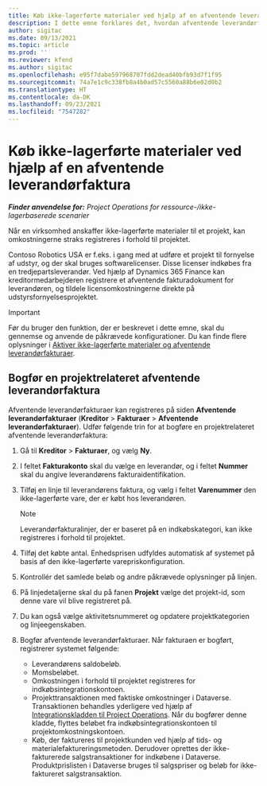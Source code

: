 ```yaml
---
title: Køb ikke-lagerførte materialer ved hjælp af en afventende leverandørfaktura
description: I dette emne forklares det, hvordan afventende leverandørfakturaer registreres.
author: sigitac
ms.date: 09/13/2021
ms.topic: article
ms.prod: ''
ms.reviewer: kfend
ms.author: sigitac
ms.openlocfilehash: e95f7dabe597968707fdd2dead40bfb93d7f1f95
ms.sourcegitcommit: 74a7e1c9c338fb8a4b0ad57c5560a88b6e02d0b2
ms.translationtype: HT
ms.contentlocale: da-DK
ms.lasthandoff: 09/23/2021
ms.locfileid: "7547282"
---
```

# <a name="purchase-non-stocked-materials-using-a-pending-vendor-invoice"></a>Køb ikke-lagerførte materialer ved hjælp af en afventende leverandørfaktura

_**Finder anvendelse for:** Project Operations for ressource-/ikke-lagerbaserede scenarier_

Når en virksomhed anskaffer ikke-lagerførte materialer til et projekt, kan omkostningerne straks registreres i forhold til projektet. 

Contoso Robotics USA er f.eks. i gang med at udføre et projekt til fornyelse af udstyr, og der skal bruges softwarelicenser. Disse licenser indkøbes fra en tredjepartsleverandør.  Ved hjælp af Dynamics 365 Finance kan kreditormedarbejderen registrere et afventende fakturadokument for leverandøren, og tildele licensomkostningerne direkte på udstyrsfornyelsesprojektet. 

> [!IMPORTANT]
> Før du bruger den funktion, der er beskrevet i dette emne, skal du gennemse og anvende de påkrævede konfigurationer. Du kan finde flere oplysninger i [Aktiver ikke-lagerførte materialer og afventende leverandørfakturaer](configure-materials-nonstocked.md). 

## <a name="post-a-project-related-pending-vendor-invoice"></a>Bogfør en projektrelateret afventende leverandørfaktura 

Afventende leverandørfakturaer kan registreres på siden **Afventende leverandørfakturaer** (**Kreditor** > **Fakturaer** > **Afventende leverandørfakturaer**). Udfør følgende trin for at bogføre en projektrelateret afventende leverandørfaktura:

1. Gå til **Kreditor** > **Fakturaer**, og vælg **Ny**. 
2. I feltet **Fakturakonto** skal du vælge en leverandør, og i feltet **Nummer** skal du angive leverandørens fakturaidentifikation.
3. Tilføj en linje til leverandørens faktura, og vælg i feltet **Varenummer** den ikke-lagerførte vare, der er købt hos leverandøren. 

    > [!NOTE]
    > Leverandørfakturalinjer, der er baseret på en indkøbskategori, kan ikke registreres i forhold til projektet. 
    
5. Tilføj det købte antal. Enhedsprisen udfyldes automatisk af systemet på basis af den ikke-lagerførte varepriskonfiguration. 
6. Kontrollér det samlede beløb og andre påkrævede oplysninger på linjen.
7. På linjedetaljerne skal du på fanen **Projekt** vælge det projekt-id, som denne vare vil blive registreret på.
8. Du kan også vælge aktivitetsnummeret og opdatere projektkategorien og linjeegenskaben.
9. Bogfør afventende leverandørfakturaer. Når fakturaen er bogført, registrerer systemet følgende:
    
    - Leverandørens saldobeløb.
    - Momsbeløbet.
    - Omkostningen i forhold til projektet registreres for indkøbsintegrationskontoen.
    - Projekttransaktionen med faktiske omkostninger i Dataverse.  Transaktionen behandles yderligere ved hjælp af [Integrationskladden til Project Operations](../project-accounting/project-operations-integration-journal.md). Når du bogfører denne kladde, flyttes beløbet fra indkøbsintegrationskontoen til projektomkostningskontoen. 
    - Køb, der faktureres til projektkunden ved hjælp af tids- og materialefaktureringsmetoden. Derudover oprettes der ikke-fakturerede salgstransaktioner for indkøbene i Dataverse. Produktprislisten i Dataverse bruges til salgspriser og beløb for ikke-faktureret salgstransaktion.
